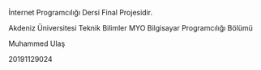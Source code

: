 İnternet Programcılığı Dersi Final Projesidir.

Akdeniz Üniversitesi Teknik Bilimler MYO Bilgisayar Programcılığı Bölümü

Muhammed Ulaş

20191129024

